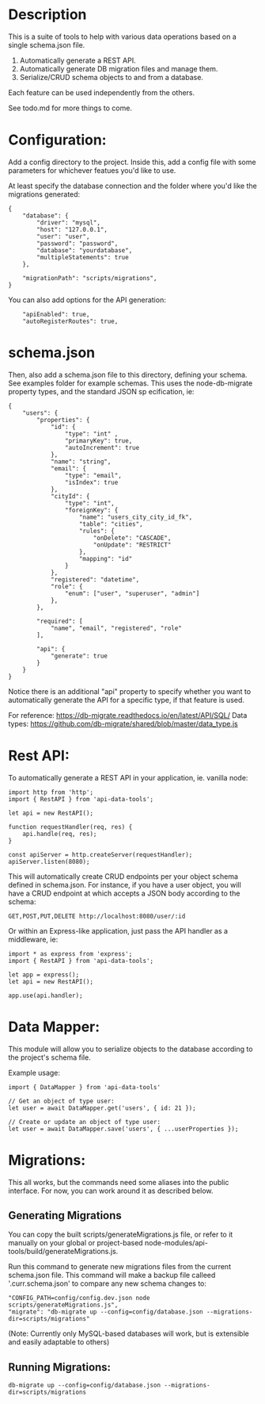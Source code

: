 # Description

This is a suite of tools to help with various data operations based on a single schema.json file.

1. Automatically generate a REST API.
2. Automatically generate DB migration files and manage them. 
3. Serialize/CRUD schema objects to and from a database.

Each feature can be used independently from the others.

See todo.md for more things to come.

# Configuration:

Add a config directory to the project.
Inside this, add a config file with some parameters for whichever featues you'd like to use. 

At least specify the database connection and the folder where you'd like the migrations generated:
```
{
    "database": {
        "driver": "mysql",
        "host": "127.0.0.1",
        "user": "user",
        "password": "password",
        "database": "yourdatabase",
        "multipleStatements": true
    },
    
    "migrationPath": "scripts/migrations",
}

```

You can also add options for the API generation:
```
    "apiEnabled": true,
    "autoRegisterRoutes": true,
```

# schema.json

Then, also add a schema.json file to this directory, defining your schema. 
See examples folder for example schemas.
This uses the node-db-migrate property types, and the standard JSON sp ecification, ie:

```
{
    "users": {
        "properties": {
            "id": { 
                "type": "int" ,
                "primaryKey": true, 
                "autoIncrement": true
            },
            "name": "string",
            "email": {
                "type": "email",
                "isIndex": true
            },
            "cityId": {
                "type": "int",
                "foreignKey": {
                    "name": "users_city_city_id_fk",
                    "table": "cities",
                    "rules": {
                        "onDelete": "CASCADE",
                        "onUpdate": "RESTRICT"
                    },
                    "mapping": "id"
                }
            },
            "registered": "datetime",
            "role": {
                "enum": ["user", "superuser", "admin"]
            },
        },

        "required": [
            "name", "email", "registered", "role"
        ],
        
        "api": {
            "generate": true
        }
    }
}
```

Notice there is an additional "api" property to specify whether you want to automatically generate the API for a specific type, if that feature is used.

For reference: https://db-migrate.readthedocs.io/en/latest/API/SQL/
Data types: https://github.com/db-migrate/shared/blob/master/data_type.js



# Rest API:

To automatically generate a REST API in your application, ie. vanilla node:

```
import http from 'http';
import { RestAPI } from 'api-data-tools';

let api = new RestAPI();

function requestHandler(req, res) {
    api.handle(req, res);
}

const apiServer = http.createServer(requestHandler);
apiServer.listen(8080);
```

This will automatically create CRUD endpoints per your object schema defined in schema.json.
For instance, if you have a user object, you will have a CRUD endpoint at which accepts a JSON body according to the schema:

`GET,POST,PUT,DELETE http://localhost:8080/user/:id`


Or within an Express-like application, just pass the API handler as a middleware, ie:

```
import * as express from 'express';
import { RestAPI } from 'api-data-tools';

let app = express();
let api = new RestAPI();

app.use(api.handler);
```

# Data Mapper:

This module will allow you to serialize objects to the database according to the project's schema 
file.

Example usage:
```
import { DataMapper } from 'api-data-tools'

// Get an object of type user:
let user = await DataMapper.get('users', { id: 21 });

// Create or update an object of type user:
let user = await DataMapper.save('users', { ...userProperties });
```

# Migrations:
This all works, but the commands need some aliases into the public interface. For now, you can work around it as described below.

## Generating Migrations

You can copy the built scripts/generateMigrations.js file, or refer to it manually on your global or project-based node-modules/api-tools/build/generateMigrations.js. 

Run this command to generate new migrations files from the current schema.json file. This command will make a backup file calleed '.curr.schema.json' to compare any new schema changes to:
```
"CONFIG_PATH=config/config.dev.json node scripts/generateMigrations.js",
"migrate": "db-migrate up --config=config/database.json --migrations-dir=scripts/migrations"
```

(Note: Currently only MySQL-based databases will work, but is extensible and easily adaptable to others)

## Running Migrations:

```
db-migrate up --config=config/database.json --migrations-dir=scripts/migrations
```
